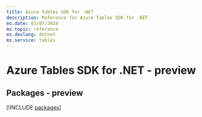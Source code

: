 ```yaml
---
title: Azure Tables SDK for .NET
description: Reference for Azure Tables SDK for .NET
ms.date: 03/07/2024
ms.topic: reference
ms.devlang: dotnet
ms.service: tables
---
```

# Azure Tables SDK for .NET - preview
## Packages - preview
[!INCLUDE [packages](tables-index.md)]